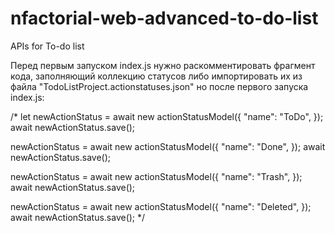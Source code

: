 # nfactorial-web-advanced-to-do-list
APIs for To-do list 

Перед первым запуском index.js нужно раскомментировать фрагмент кода, заполняющий коллекцию статусов 
либо импортировать их из файла "TodoListProject.actionstatuses.json" но после первого запуска index.js:

  /*
  let newActionStatus = await new actionStatusModel({
    "name": "ToDo",
  });
  await newActionStatus.save();

  newActionStatus = await new actionStatusModel({
    "name": "Done",
  });
  await newActionStatus.save();

  newActionStatus = await new actionStatusModel({
    "name": "Trash",
  });
  await newActionStatus.save();

  newActionStatus = await new actionStatusModel({
    "name": "Deleted",
  });
  await newActionStatus.save();
  */
